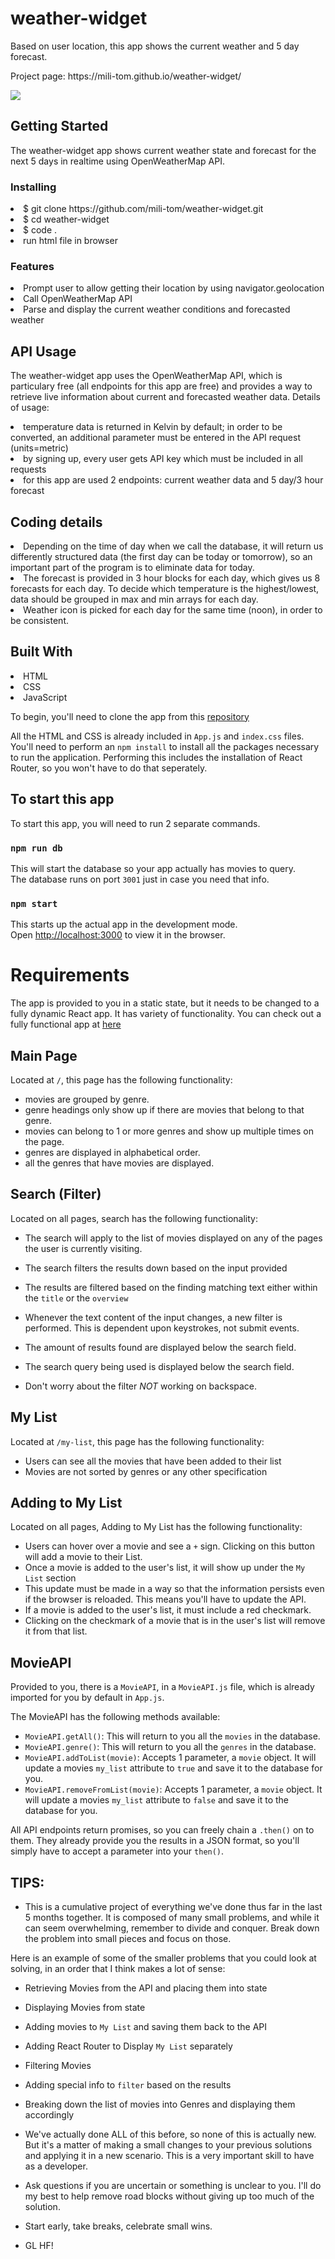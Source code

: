 
# weather-widget
<p>Based on user location, this app shows the current weather and 5 day forecast.</p>
<p>Project page: https://mili-tom.github.io/weather-widget/</p>

<p>
  <img src="/src/images/mittflix.png"
</p>

## Getting Started
The weather-widget app shows current weather state and forecast for the next 5 days in realtime using OpenWeatherMap API.

### Installing
<li>$ git clone https://github.com/mili-tom/weather-widget.git</li>
<li>$ cd weather-widget</li>
<li>$ code .</li>
<li>run html file in browser</li>

### Features
<li>Prompt user to allow getting their location by using navigator.geolocation</li>
<li>Call OpenWeatherMap API</li> 
<li>Parse and display the current weather conditions and forecasted weather</li>

## API Usage
The weather-widget app uses the OpenWeatherMap API, which is particulary free (all endpoints for this app are free) and provides a way to retrieve live information about current and forecasted weather data. Details of usage:
<li>temperature data is returned in Kelvin by default; in order to be converted, an additional parameter must be entered in the API request (units=metric)</li>
<li>by signing up, every user gets API key which must be included in all requests</li>
<li>for this app are used 2 endpoints: current weather data and 5 day/3 hour forecast</li>

## Coding details
<li>Depending on the time of day when we call the database, it will return us differently structured data (the first day can be today or tomorrow), so an important part of the program is to eliminate data for today.</li>
<li>The forecast is provided in 3 hour blocks for each day, which gives us 8 forecasts for each day. To decide which temperature is the highest/lowest, data should be grouped in max and min arrays for each day.</li>
<li>Weather icon is picked for each day for the same time (noon), in order to be consistent.</li>

## Built With
<li>HTML</li>
<li>CSS</li>
<li>JavaScript</li>

To begin, you'll need to clone the app from this [repository](https://github.com/jniziol/mittflix)

All the HTML and CSS is already included in `App.js` and `index.css` files. You'll need to perform an `npm install` to install all the packages necessary to run the application. Performing this includes the installation of React Router, so you won't have to do that seperately.

## To start this app

To start this app, you will need to run 2 separate commands.

### `npm run db`

This will start the database so your app actually has movies to query.<br>
The database runs on port `3001` just in case you need that info.

### `npm start`

This starts up the actual app in the development mode.<br>
Open [http://localhost:3000](http://localhost:3000) to view it in the browser.


# Requirements

The app is provided to you in a static state, but it needs to be changed to a fully dynamic React app. It has variety of functionality. You can check out a fully functional app at [here](https://mittflix.web.app/)

## Main Page

Located at `/`, this page has the following functionality:

- movies are grouped by genre.
- genre headings only show up if there are movies that belong to that genre.
- movies can belong to 1 or more genres and show up multiple times on the page.
- genres are displayed in alphabetical order.
- all the genres that have movies are displayed.

## Search (Filter)

Located on all pages, search has the following functionality:

- The search will apply to the list of movies displayed on any of the pages the user is currently visiting.

- The search filters the results down based on the input provided
- The results are filtered based on the finding matching text either within the `title` or the `overview`
- Whenever the text content of the input changes, a new filter is performed. This is dependent upon keystrokes, not submit events.
- The amount of results found are displayed below the search field.
- The search query being used is displayed below the search field.
- Don't worry about the filter *NOT* working on backspace.

## My List

Located at `/my-list`, this page has the following functionality:

- Users can see all the movies that have been added to their list
- Movies are not sorted by genres or any other specification

## Adding to My List

Located on all pages, Adding to My List has the following functionality:

- Users can hover over a movie and see a `+` sign. Clicking on this button will add a movie to their List.
- Once a movie is added to the user's list, it will show up under the `My List` section
- This update must be made in a way so that the information persists even if the browser is reloaded. This means you'll have to update the API.
- If a movie is added to the user's list, it must include a red checkmark.
- Clicking on the checkmark of a movie that is in the user's list will remove it from that list.

## MovieAPI

Provided to you, there is a `MovieAPI`, in a `MovieAPI.js` file, which is already imported for you by default in `App.js`.

The MovieAPI has the following methods available:

- `MovieAPI.getAll()`: This will return to you all the `movies` in the database.
- `MovieAPI.genre()`: This will return to you all the `genres` in the database.
- `MovieAPI.addToList(movie)`: Accepts 1 parameter, a `movie` object. It will update a movies `my_list` attribute to `true` and save it to the database for you.
- `MovieAPI.removeFromList(movie)`: Accepts 1 parameter, a `movie` object. It will update a movies `my_list` attribute to `false` and save it to the database for you.

All API endpoints return promises, so you can freely chain a `.then()` on to them. They already provide you the results in a JSON format, so you'll simply have to accept a parameter into your `then()`.

## TIPS:

- This is a cumulative project of everything we've done thus far in the last 5 months together. It is composed of many small problems, and while it can seem overwhelming, remember to divide and conquer. Break down the problem into small pieces and focus on those.

Here is an example of some of the smaller problems that you could look at solving, in an order that I think makes a lot of sense:
  - Retrieving Movies from the API and placing them into state
  - Displaying Movies from state
  - Adding movies to `My List` and saving them back to the API
  - Adding React Router to Display `My List` separately
  - Filtering Movies
  - Adding special info to `filter` based on the results
  - Breaking down the list of movies into Genres and displaying them accordingly

- We've actually done ALL of this before, so none of this is actually new. But it's a matter of making a small changes to your previous solutions and applying it in a new scenario. This is a very important skill to have as a developer.

- Ask questions if you are uncertain or something is unclear to you. I'll do my best to help remove road blocks without giving up too much of the solution.

- Start early, take breaks, celebrate small wins.

- GL HF!
